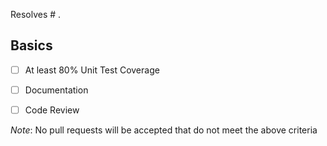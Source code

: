 Resolves # .

## Basics
- [ ] At least 80% Unit Test Coverage
- [ ] Documentation
- [ ] Code Review


*Note*: No pull requests will be accepted that do not meet the above criteria
